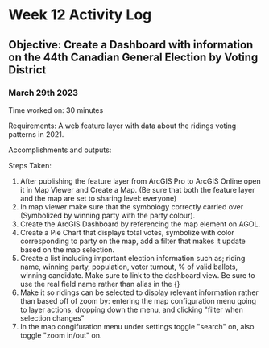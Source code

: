 # Week 12 Activity Log

## Objective: Create a Dashboard with information on the 44th Canadian General Election by Voting District

### March 29th 2023

Time worked on: 30 minutes

Requirements: A web feature layer with data about the ridings voting patterns in 2021.

Accomplishments and outputs:

Steps Taken:

  1. After publishing the feature layer from ArcGIS Pro to ArcGIS Online open it in Map Viewer and Create a Map. (Be sure that both the feature layer and the map are set to sharing level: everyone)
  2. In map viewer make sure that the symbology correctly carried over (Symbolized by winning party with the party colour). 
  3. Create the ArcGIS Dashboard by referencing the map element on AGOL.
  4. Create a Pie Chart that displays total votes, symbolize with color corresponding to party on the map, add a filter that makes it update based on the map selection.
  5. Create a list including important election information such as; riding name, winning party, population, voter turnout, % of valid ballots, winning candidate. Make sure to link to the dashboard view. Be sure to use the real field name rather than alias in the {}
  6. Make it so ridings can be selected to display relevant information rather than based off of zoom by: entering the map configuration menu going to layer actions, dropping down the menu, and clicking "filter when selection changes"
  7. In the map congifuration menu under settings toggle "search" on, also toggle "zoom in/out" on.
